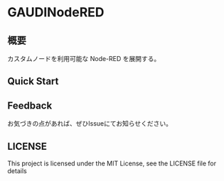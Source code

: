 # GAUDINodeRED

## 概要
カスタムノードを利用可能な Node-RED を展開する。

## Quick Start

## Feedback
お気づきの点があれば、ぜひIssueにてお知らせください。

## LICENSE
This project is licensed under the MIT License, see the LICENSE file for details
